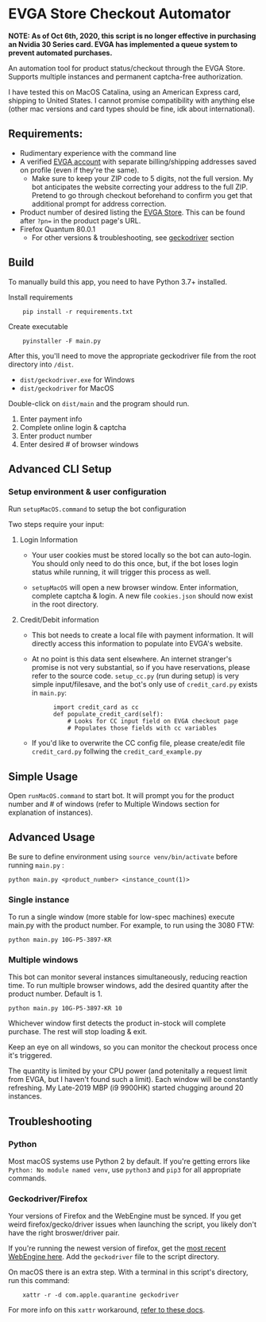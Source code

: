 # EVGA Store Checkout Automator

**NOTE: As of Oct 6th, 2020, this script is no longer effective in purchasing an Nvidia 30 Series card. EVGA has implemented a queue system to prevent automated purchases.**

An automation tool for product status/checkout through the EVGA Store. Supports multiple instances and permanent captcha-free authorization.

I have tested this on MacOS Catalina, using an American Express card, shipping to United States. I cannot promise compatibility with anything else (other mac versions and card types should be fine, idk about international).

## Requirements:

- Rudimentary experience with the command line
- A verified [EVGA account](https://secure.evga.com/us/login.asp) with separate billing/shipping addresses saved on profile (even if they're the same).
  - Make sure to keep your ZIP code to 5 digits, not the full version. My bot anticipates the website correcting your address to the full ZIP. Pretend to go through checkout beforehand to confirm you get that additional prompt for address correction.
- Product number of desired listing the [EVGA Store](https://www.evga.com/products/feature.aspx). This can be found after `?pn=` in the product page's URL. 
- Firefox Quantum 80.0.1 
  - For other versions & troubleshooting, see [geckodriver](#Geckodriver/Firefox) section

## Build

To manually build this app, you need to have Python 3.7+ installed. 

Install requirements

        pip install -r requirements.txt

Create executable

        pyinstaller -F main.py

After this, you'll need to move the appropriate geckodriver file from the root directory into `/dist`.

- `dist/geckodriver.exe` for Windows
- `dist/geckodriver` for MacOS

Double-click on `dist/main` and the program should run. 

1. Enter payment info
2. Complete online login & captcha
3. Enter product number
4. Enter desired # of browser windows

## Advanced CLI Setup

### Setup environment & user configuration

Run `setupMacOS.command` to setup the bot configuration

Two steps require your input:

1. Login Information

    - Your user cookies must be stored locally so the bot can auto-login. You should only need to do this once, but, if the bot loses login status while running, it will trigger this process as well.

    - `setupMacOS` will open a new browser window. Enter information, complete captcha & login. A new file `cookies.json` should now exist in the root directory.

2. Credit/Debit information

    - This bot needs to create a local file with payment information. It will directly access this information to populate into EVGA's website. 
    
    - At no point is this data sent elsewhere. An internet stranger's promise is not very substantial, so if you have reservations, please refer to the source code. `setup_cc.py` (run during setup) is very simple input/filesave, and the bot's only use of `credit_card.py` exists in `main.py`:
        
                import credit_card as cc
                def populate_credit_card(self):
                    # Looks for CC input field on EVGA checkout page
                    # Populates those fields with cc variables


    - If you'd like to overwrite the CC config file, please create/edit file `credit_card.py` follwing the `credit_card_example.py`

## Simple Usage

Open `runMacOS.command` to start bot. It will prompt you for the product number and # of windows (refer to Multiple Windows section for explanation of instances).

## Advanced Usage

Be sure to define environment using `source venv/bin/activate` before running `main.py` :



`python main.py <product_number> <instance_count(1)>`

### Single instance

To run a single window (more stable for low-spec machines) execute main.py with the product number. For example, to run using the 3080 FTW:

`python main.py 10G-P5-3897-KR`

### Multiple windows

This bot can monitor several instances simultaneously, reducing reaction time. To run multiple browser windows, add the desired quantity after the product number. Default is 1.

`python main.py 10G-P5-3897-KR 10`

Whichever window first detects the product in-stock will complete purchase. The rest will stop loading & exit. 

Keep an eye on all windows, so you can monitor the checkout process once it's triggered.

The quantity is limited by your CPU power (and potenitally a request limit from EVGA, but I haven't found such a limit). Each window will be constantly refreshing. My Late-2019 MBP (i9 9900HK) started chugging around 20 instances.


## Troubleshooting

### Python

Most macOS systems use Python 2 by default. If you're getting errors like `Python: No module named venv`, use `python3` and `pip3` for all appropriate commands.

### Geckodriver/Firefox

Your versions of Firefox and the WebEngine must be synced. If you get weird firefox/gecko/driver issues when launching the script, you likely don't have the right broswer/driver pair.

If you're running the newest version of firefox, get the [most recent WebEngine here](https://github.com/mozilla/geckodriver/releases). Add the `geckodriver` file to the script directory.

On macOS there is an extra step. With a terminal in this script's directory, run this command:

        xattr -r -d com.apple.quarantine geckodriver

For more info on this `xattr` workaround, [refer to these docs](https://firefox-source-docs.mozilla.org/testing/geckodriver/Notarization.html).
